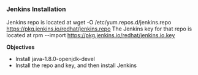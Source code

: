 ### Jenkins Installation

Jenkins repo is located at wget -O /etc/yum.repos.d/jenkins.repo https://pkg.jenkins.io/redhat/jenkins.repo The Jenkins key for that repo is located at rpm --import https://pkg.jenkins.io/redhat/jenkins.io.key

**Objectives**
* Install java-1.8.0-openjdk-devel
* Install the repo and key, and then install Jenkins
